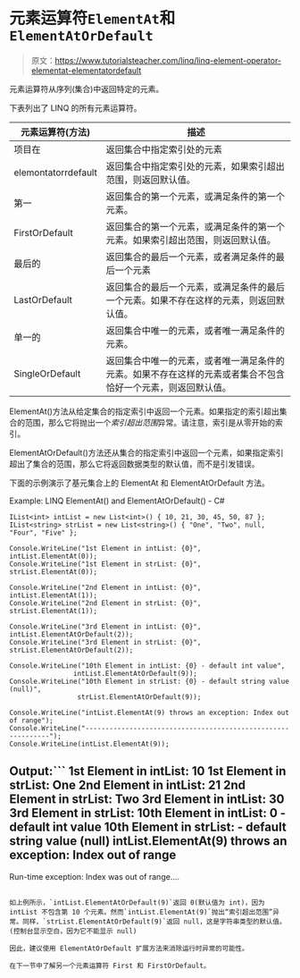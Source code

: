 # 元素运算符`ElementAt`和`ElementAtOrDefault`

> 原文：<https://www.tutorialsteacher.com/linq/linq-element-operator-elementat-elementatordefault>

元素运算符从序列(集合)中返回特定的元素。

下表列出了 LINQ 的所有元素运算符。

| 元素运算符(方法) | 描述 |
| --- | --- |
| 项目在 | 返回集合中指定索引处的元素 |
| elemontatorrdefault | 返回集合中指定索引处的元素，如果索引超出范围，则返回默认值。 |
| 第一 | 返回集合的第一个元素，或满足条件的第一个元素。 |
| FirstOrDefault | 返回集合的第一个元素，或满足条件的第一个元素。如果索引超出范围，则返回默认值。 |
| 最后的 | 返回集合的最后一个元素，或者满足条件的最后一个元素 |
| LastOrDefault | 返回集合的最后一个元素，或满足条件的最后一个元素。如果不存在这样的元素，则返回默认值。 |
| 单一的 | 返回集合中唯一的元素，或者唯一满足条件的元素。 |
| SingleOrDefault | 返回集合中唯一的元素，或者唯一满足条件的元素。如果不存在这样的元素或者集合不包含恰好一个元素，则返回默认值。 |

ElementAt()方法从给定集合的指定索引中返回一个元素。如果指定的索引超出集合的范围，那么它将抛出一个*索引超出范围*异常。请注意，索引是从零开始的索引。

ElementAtOrDefault()方法还从集合的指定索引中返回一个元素，如果指定索引超出了集合的范围，那么它将返回数据类型的默认值，而不是引发错误。

下面的示例演示了基元集合上的 ElementAt 和 ElementAtOrDefault 方法。

Example: LINQ ElementAt() and ElementAtOrDefault() - C#

```
IList<int> intList = new List<int>() { 10, 21, 30, 45, 50, 87 };
IList<string> strList = new List<string>() { "One", "Two", null, "Four", "Five" };

Console.WriteLine("1st Element in intList: {0}", intList.ElementAt(0));
Console.WriteLine("1st Element in strList: {0}", strList.ElementAt(0));

Console.WriteLine("2nd Element in intList: {0}", intList.ElementAt(1));
Console.WriteLine("2nd Element in strList: {0}", strList.ElementAt(1));

Console.WriteLine("3rd Element in intList: {0}", intList.ElementAtOrDefault(2));
Console.WriteLine("3rd Element in strList: {0}", strList.ElementAtOrDefault(2));

Console.WriteLine("10th Element in intList: {0} - default int value", 
                intList.ElementAtOrDefault(9));		
Console.WriteLine("10th Element in strList: {0} - default string value (null)",
                 strList.ElementAtOrDefault(9));		

Console.WriteLine("intList.ElementAt(9) throws an exception: Index out of range");
Console.WriteLine("-------------------------------------------------------------");
Console.WriteLine(intList.ElementAt(9));
```

Output:```
1st Element in intList: 10
1st Element in strList: One
2nd Element in intList: 21
2nd Element in strList: Two
3rd Element in intList: 30
3rd Element in strList:
10th Element in intList: 0 - default int value
10th Element in strList: - default string value (null)
intList.ElementAt(9) throws an exception: Index out of range
-------------------------------------------------------------
Run-time exception: Index was out of range....
```

如上例所示，`intList.ElementAtOrDefault(9)`返回 0(默认值为 int)，因为 intList 不包含第 10 个元素。然而`intList.ElementAt(9)`抛出“索引超出范围”异常。同样，`strList.ElementAtOrDefault(9)`返回 null，这是字符串类型的默认值。(控制台显示空白，因为它不能显示 null)

因此，建议使用 ElementAtOrDefault 扩展方法来消除运行时异常的可能性。

在下一节中了解另一个元素运算符 First 和 FirstOrDefault。